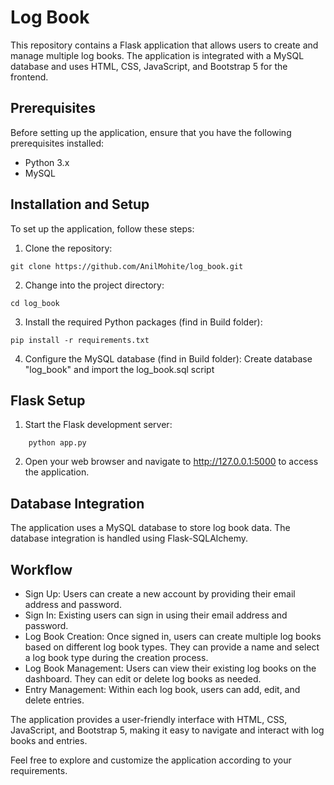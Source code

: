 # Log Book
This repository contains a Flask application that allows users to create and manage multiple log books. The application is integrated with a MySQL database and uses HTML, CSS, JavaScript, and Bootstrap 5 for the frontend.

## Prerequisites
Before setting up the application, ensure that you have the following prerequisites installed:
- Python 3.x
- MySQL

## Installation and Setup
To set up the application, follow these steps:

1. Clone the repository:
```shell
git clone https://github.com/AnilMohite/log_book.git
```

2. Change into the project directory:
```shell
cd log_book
```

3. Install the required Python packages (find in Build folder):
```shell
pip install -r requirements.txt
```

4. Configure the MySQL database (find in Build folder): 
Create database "log_book" and import the log_book.sql script

## Flask Setup
1. Start the Flask development server:
```shell
    python app.py
```
2. Open your web browser and navigate to http://127.0.0.1:5000 to access the application.

## Database Integration
The application uses a MySQL database to store log book data. The database integration is handled using Flask-SQLAlchemy.

## Workflow
- Sign Up: Users can create a new account by providing their email address and password.
- Sign In: Existing users can sign in using their email address and password.
- Log Book Creation: Once signed in, users can create multiple log books based on different log book types. They can provide a name and select a log book type during the creation process.
- Log Book Management: Users can view their existing log books on the dashboard. They can edit or delete log books as needed.
- Entry Management: Within each log book, users can add, edit, and delete entries.

The application provides a user-friendly interface with HTML, CSS, JavaScript, and Bootstrap 5, making it easy to navigate and interact with log books and entries.

Feel free to explore and customize the application according to your requirements.
